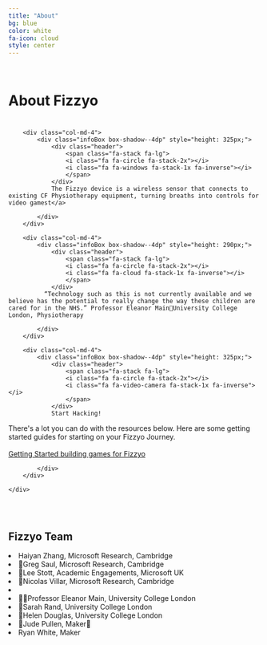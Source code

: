 ```yaml
---
title: "About"
bg: blue
color: white
fa-icon: cloud
style: center
---
```


<br>

# About Fizzyo

<div class="container-flud" style="margin-top: 40px;">
    <div class="row">

        <div class="col-md-4">
            <div class="infoBox box-shadow--4dp" style="height: 325px;">
                <div class="header">
                    <span class="fa-stack fa-lg">
                    <i class="fa fa-circle fa-stack-2x"></i>
                    <i class="fa fa-windows fa-stack-1x fa-inverse"></i>
                    </span>                
                </div>
                The Fizzyo device is a wireless sensor that connects to existing CF Physiotherapy equipment, turning breaths into controls for video gamest</a>

            </div>        
        </div>

        <div class="col-md-4">
            <div class="infoBox box-shadow--4dp" style="height: 290px;">
                <div class="header">
                    <span class="fa-stack fa-lg">
                    <i class="fa fa-circle fa-stack-2x"></i>
                    <i class="fa fa-cloud fa-stack-1x fa-inverse"></i>
                    </span>                
                </div>
              “Technology such as this is not currently available and we believe has the potential to really change the way these children are cared for in the NHS.” Professor Eleanor MainUniversity College London, Physiotherapy
</a>

            </div>        
        </div>

        <div class="col-md-4">
            <div class="infoBox box-shadow--4dp" style="height: 325px;">
                <div class="header">
                    <span class="fa-stack fa-lg">
                    <i class="fa fa-circle fa-stack-2x"></i>
                    <i class="fa fa-video-camera fa-stack-1x fa-inverse"></i>
                    </span>                
                </div>
                Start Hacking!
There's a lot you can do with the resources below. Here are some getting started guides for starting on your Fizzyo Journey. 
                <br><br>
                <a href="http://github.com/fizzyo/games">Getting Started building games for Fizzyo</a>

            </div>        
        </div>
        
    </div>
</div>

<div style="height: 30px;"></div>

## Fizzyo Team

<li>Haiyan Zhang, Microsoft Research, Cambridge</li>
<li>Greg Saul, Microsoft Research, Cambridge</li>
<li>Lee Stott, Academic Engagements, Microsoft UK</li>
<li>Nicolas Villar, Microsoft Research, Cambridge<li>
<li>Professor Eleanor Main, University College London</li>
<li>Sarah Rand, University College London</li>
<li>Helen Douglas, University College London</li>
<li>Jude Pullen, Maker</li>
<li>Ryan White, Maker</li>



<br>
<br>
<br>